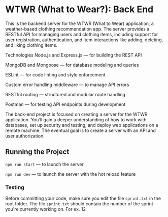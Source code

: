 # WTWR (What to Wear?): Back End

This is the backend server for the WTWR (What to Wear) application, a weather-based clothing recommendation app. The server provides a RESTful API for managing users and clothing items, including support for user registration, authentication, and item interactions like adding, deleting, and liking clothing items.

Technologies
Node.js and Express.js — for building the REST API

MongoDB and Mongoose — for database modeling and queries

ESLint — for code linting and style enforcement

Custom error handling middleware — to manage API errors

RESTful routing — structured and modular route handling

Postman — for testing API endpoints during development

The back-end project is focused on creating a server for the WTWR application. You’ll gain a deeper understanding of how to work with databases, set up security and testing, and deploy web applications on a remote machine. The eventual goal is to create a server with an API and user authorization.

## Running the Project

`npm run start` — to launch the server

`npm run dev` — to launch the server with the hot reload feature

### Testing

Before committing your code, make sure you edit the file `sprint.txt` in the root folder. The file `sprint.txt` should contain the number of the sprint you're currently working on. For ex. 12

